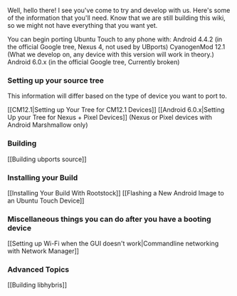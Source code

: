 Well, hello there! I see you've come to try and develop with us. Here's some of the information that you'll need. Know that we are still building this wiki, so we might not have everything that you want yet.

You can begin porting Ubuntu Touch to any phone with:
Android 4.4.2 (in the official Google tree, Nexus 4, not used by UBports)
CyanogenMod 12.1 (What we develop on, any device with this version will work in theory.)
Android 6.0.x (in the official Google tree, Currently broken)

### Setting up your source tree
This information will differ based on the type of device you want to port to.

[[CM12.1|Setting up Your Tree for CM12.1 Devices]]
[[Android 6.0.x|Setting Up your Tree for Nexus + Pixel Devices]]
 (Nexus or Pixel devices with Android Marshmallow only)

### Building

[[Building ubports source]]

### Installing your Build

[[Installing Your Build With Rootstock]]
[[Flashing a New Android Image to an Ubuntu Touch Device]]

### Miscellaneous things you can do after you have a booting device

[[Setting up Wi-Fi when the GUI doesn't work|Commandline networking with Network Manager]]

### Advanced Topics

[[Building libhybris]]